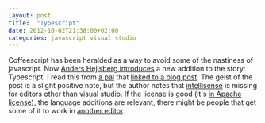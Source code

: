 ```yaml
---
layout: post
title:  "Typescript"
date: 2012-10-02T21:38:00+02:00
categories: javascript visual studio
---
```


Coffeescript has been heralded as a way to avoid some of the nastiness of javascript. Now <a href="http://channel9.msdn.com/posts/Anders-Hejlsberg-Introducing-TypeScript">Anders Hejlsberg introduces</a> a new addition to the story: Typescript. I read this from <a href="https://plus.google.com/102595450120395672452/posts">a pal</a> that <a href="http://tirania.org/blog/archive/2012/Oct-01.html">linked to a blog post</a>. The geist of the post is a slight positive note, but the author notes that <a href="http://en.wikipedia.org/wiki/IntelliSense">intellisense</a> is missing for editors other than visual studio. If the license is good (it's <a href="http://typescript.codeplex.com/license">in Apache license</a>), the language additions are relevant, there might be people that get some of it to work in <a href="http://blogs.msdn.com/b/interoperability/archive/2012/10/01/sublime-text-vi-emacs-typescript-enabled.aspx">another editor</a>.
<div style="clear: both;"></div>